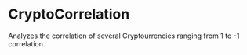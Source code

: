 # CryptoCorrelation
Analyzes the correlation of several Cryptourrencies ranging from 1 to -1 correlation.

